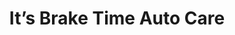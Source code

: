 ---
title: "It’s Brake Time Auto Care"
url: /polkville/its-brake-time-auto-care/
shop: car repair
---